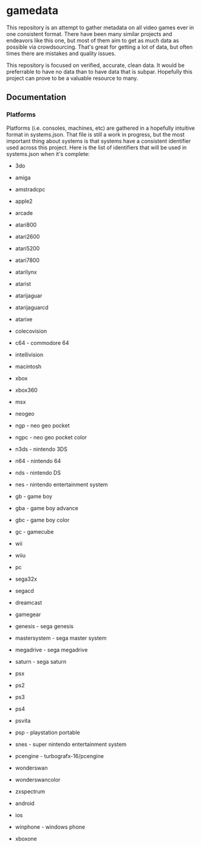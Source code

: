 # gamedata
This repository is an attempt to gather metadata on all video games ever in one consistent format. There have been many similar projects and endeavors like this one, but most of them aim to get as much data as possible via crowdsourcing. That's great for getting a lot of data, but often times there are mistakes and quality issues.

This repository is focused on verified, accurate, clean data. It would be preferrable to have no data than to have data that is subpar. Hopefully this project can prove to be a valuable resource to many.

## Documentation

### Platforms

Platforms (i.e. consoles, machines, etc) are gathered in a hopefully intuitive format in systems.json. That file is still a work in progress, but the most important thing about systems is that systems have a consistent identifier used across this project. Here is the list of identifiers that will be used in systems.json when it's complete:

* 3do
* amiga
* amstradcpc
* apple2
* arcade
* atari800
* atari2600
* atari5200
* atari7800
* atarilynx
* atarist
* atarijaguar
* atarijaguarcd
* atarixe
* colecovision
* c64 - commodore 64
* intellivision
* macintosh
* xbox
* xbox360
* msx
* neogeo
* ngp - neo geo pocket
* ngpc - neo geo pocket color
* n3ds - nintendo 3DS
* n64 - nintendo 64
* nds - nintendo DS
* nes - nintendo entertainment system
* gb - game boy
* gba - game boy advance
* gbc - game boy color
* gc - gamecube
* wii
* wiiu
* pc
* sega32x
* segacd
* dreamcast
* gamegear
* genesis - sega genesis
* mastersystem - sega master system
* megadrive - sega megadrive
* saturn - sega saturn
* psx
* ps2
* ps3
* ps4
* psvita
* psp - playstation portable
* snes - super nintendo entertainment system
* pcengine - turbografx-16/pcengine
* wonderswan
* wonderswancolor
* zxspectrum

* android
* ios
* winphone - windows phone
* xboxone
